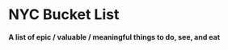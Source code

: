 NYC Bucket List
===============

#### A list of epic / valuable / meaningful things to do, see, and eat